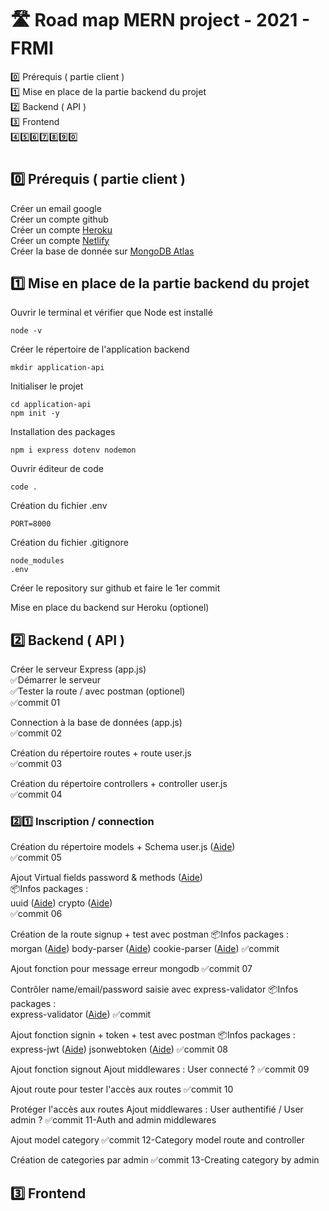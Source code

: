# 🛣️ Road map MERN project - 2021 - FRMI

0️⃣ Prérequis ( partie client )  
1️⃣ Mise en place de la partie backend du projet  
2️⃣ Backend ( API )  
3️⃣ Frontend  
4️⃣5️⃣6️⃣7️⃣8️⃣9️⃣0️⃣

#

## 0️⃣ Prérequis ( partie client )

Créer un email google  
Créer un compte github  
Créer un compte [Heroku](https://www.heroku.com/)  
Créer un compte [Netlify](https://www.netlify.com/)  
Créer la base de donnée sur [MongoDB Atlas](https://www.mongodb.com/)

## 1️⃣ Mise en place de la partie backend du projet

Ouvrir le terminal et vérifier que Node est installé

`node -v`

Créer le répertoire de l'application backend

`mkdir application-api`

Initialiser le projet

`cd application-api`  
`npm init -y`

Installation des packages

`npm i express dotenv nodemon`

Ouvrir éditeur de code

`code .`

Création du fichier .env

```
PORT=8000
```

Création du fichier .gitignore

```
node_modules
.env
```

Créer le repository sur github et faire le 1er commit

Mise en place du backend sur Heroku (optionel)

## 2️⃣ Backend ( API )

Créer le serveur Express (app.js)  
✅Démarrer le serveur  
✅Tester la route / avec postman (optionel)  
✅commit 01

Connection à la base de données (app.js)  
✅commit 02

Création du répertoire routes + route user.js  
✅commit 03

Création du répertoire controllers + controller user.js  
✅commit 04

### 2️⃣1️⃣ Inscription / connection

Création du répertoire models + Schema user.js ([Aide](https://mongoosejs.com/docs/api/schema.html#schema_Schema))  
✅commit 05

Ajout Virtual fields password
& methods ([Aide](https://mongoosejs.com/docs/api/schema.html#schema_Schema-virtual))  
📦Infos packages :  
uuid ([Aide](https://www.npmjs.com/package/uuid))
crypto ([Aide](https://nodejs.org/api/crypto.html))  
✅commit 06

Création de la route signup + test avec postman
📦Infos packages :  
morgan ([Aide](https://www.npmjs.com/package/morgan))
body-parser ([Aide](https://www.npmjs.com/package/body-parser))
cookie-parser ([Aide](https://www.npmjs.com/package/cookie-parser))
✅commit

Ajout fonction pour message erreur mongodb
✅commit 07

Contrôler name/email/password saisie avec express-validator
📦Infos packages :  
express-validator ([Aide](https://www.npmjs.com/package/express-validator))
✅commit

Ajout fonction signin + token + test avec postman
📦Infos packages :  
express-jwt ([Aide](https://www.npmjs.com/package/express-jwt))
jsonwebtoken ([Aide](https://www.npmjs.com/package/jsonwebtoken))
✅commit 08

Ajout fonction signout
Ajout middlewares : User connecté ?
✅commit 09

Ajout route pour tester l'accès aux routes
✅commit 10

Protéger l'accès aux routes
Ajout middlewares : User authentifié / User admin ?
✅commit 11-Auth and admin middlewares

Ajout model category
✅commit 12-Category model route and controller

Création de categories par admin
✅commit 13-Creating category by admin

## 3️⃣ Frontend
